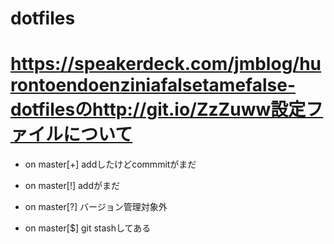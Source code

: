 dotfiles
========

# https://speakerdeck.com/jmblog/hurontoendoenziniafalsetamefalse-dotfilesのhttp://git.io/ZzZuww設定ファイルについて

- on master[+] addしたけどcommmitがまだ

- on master[!] addがまだ

- on master[?] バージョン管理対象外

- on master[$] git stashしてある
